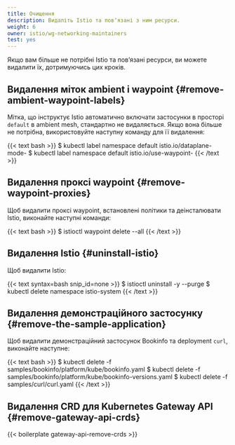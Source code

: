 ```yaml
---
title: Очищення
description: Видаліть Istio та повʼязані з ним ресурси.
weight: 6
owner: istio/wg-networking-maintainers
test: yes
---
```


Якщо вам більше не потрібні Istio та повʼязані ресурси, ви можете видалити їх, дотримуючись цих кроків.

## Видалення міток ambient і waypoint {#remove-ambient-waypoint-labels}

Мітка, що інструктує Istio автоматично включати застосунки в просторі `default` в ambient mesh, стандартно не видаляється. Якщо вона більше не потрібна, використовуйте наступну команду для її видалення:

{{< text bash >}}
$ kubectl label namespace default istio.io/dataplane-mode-
$ kubectl label namespace default istio.io/use-waypoint-
{{< /text >}}

## Видалення проксі waypoint {#remove-waypoint-proxies}

Щоб видалити проксі waypoint, встановлені політики та деінсталювати Istio, виконайте наступні команди:

{{< text bash >}}
$ istioctl waypoint delete --all
{{< /text >}}

## Видалення Istio {#uninstall-istio}

Щоб видалити Istio:

{{< text syntax=bash snip_id=none >}}
$ istioctl uninstall -y --purge
$ kubectl delete namespace istio-system
{{< /text >}}

## Видалення демонстраційного застосунку {#remove-the-sample-application}

Щоб видалити демонстраційний застосунок Bookinfo та deployment `curl`, виконайте наступне:

{{< text bash >}}
$ kubectl delete -f samples/bookinfo/platform/kube/bookinfo.yaml
$ kubectl delete -f samples/bookinfo/platform/kube/bookinfo-versions.yaml
$ kubectl delete -f samples/curl/curl.yaml
{{< /text >}}

## Видалення CRD для Kubernetes Gateway API {#remove-gateway-api-crds}

{{< boilerplate gateway-api-remove-crds >}}
